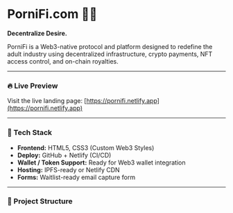 # PorniFi.com 💋🔐  
**Decentralize Desire.**

PorniFi is a Web3-native protocol and platform designed to redefine the adult industry using decentralized infrastructure, crypto payments, NFT access control, and on-chain royalties.

---

### 🔥 Live Preview  
Visit the live landing page: [https://pornifi.netlify.app](https://pornifi.netlify.app)

---

### 🚀 Tech Stack  
- **Frontend:** HTML5, CSS3 (Custom Web3 Styles)
- **Deploy:** GitHub + Netlify (CI/CD)
- **Wallet / Token Support:** Ready for Web3 wallet integration
- **Hosting:** IPFS-ready or Netlify CDN
- **Forms:** Waitlist-ready email capture form

---

### 📂 Project Structure  
